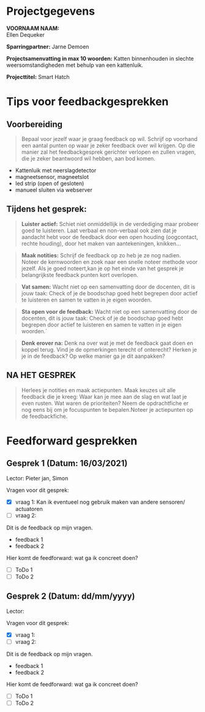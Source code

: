 # Projectgegevens
**VOORNAAM NAAM:**  
Ellen Dequeker

**Sparringpartner:** 
Jarne Demoen

**Projectsamenvatting in max 10 woorden:** 
Katten binnenhouden in slechte weersomstandigheden met behulp van een kattenluik.

**Projecttitel:** 
Smart Hatch


# Tips voor feedbackgesprekken
## Voorbereiding

>Bepaal voor jezelf waar je graag feedback op wil. Schrijf op voorhand een aantal punten op waar je zeker feedback over wil krijgen. Op die manier zal het feedbackgesprek gerichter verlopen en zullen vragen, die je zeker beantwoord wil hebben, aan bod komen.

- Kattenluik met neerslagdetector
- magneetsensor, magneetslot
- led strip (open of gesloten)
- manueel sluiten via webserver

## Tijdens het gesprek:
>**Luister actief:** Schiet niet onmiddellijk in de verdediging maar probeer goed te luisteren. Laat verbaal en non-verbaal ook zien dat je aandacht hebt voor de feedback door een open houding (oogcontact, rechte houding), door het maken van aantekeningen, knikken...

>**Maak notities:** Schrijf de feedback op zo heb je ze nog nadien. Noteer de kernwoorden en zoek naar een snelle noteer methode voor jezelf. Als je goed noteert,kan je op het einde van het gesprek je belangrijkste feedback punten kort overlopen.

>**Vat samen:** Wacht niet op een samenvatting door de docenten, dit is jouw taak: Check of je de boodschap goed hebt begrepen door actief te luisteren en samen te vatten in je eigen woorden.

>**Sta open voor de feedback:** Wacht niet op een samenvatting door de docenten, dit is jouw taak: Check of je de boodschap goed hebt begrepen door actief te luisteren en samen te vatten in je eigen woorden.`

>**Denk erover na:** Denk na over wat je met de feedback gaat doen en koppel terug. Vind je de opmerkingen terecht of onterecht? Herken je je in de feedback? Op welke manier ga je dit aanpakken?

## NA HET GESPREK

> Herlees je notities en maak actiepunten. Maak keuzes uit alle feedback die je kreeg: Waar kan je mee aan de slag en wat laat je even rusten. Wat waren de prioriteiten? Neem de opdrachtfiche er nog eens bij om je focuspunten te bepalen.Noteer je actiepunten op de feedbackfiche.

# Feedforward gesprekken

## Gesprek 1 (Datum: 16/03/2021)
Lector: Pieter jan, Simon

Vragen voor dit gesprek:
- [x] vraag 1: Kan ik eventueel nog gebruik maken van andere sensoren/ actuatoren
- [ ] vraag 2: 

Dit is de feedback op mijn vragen. 
- feedback 1
- feedback 2

Hier komt de feedforward: wat ga ik concreet doen?
- [ ] ToDo 1
- [ ] ToDo 2

## Gesprek 2 (Datum: dd/mm/yyyy)
Lector: 

Vragen voor dit gesprek:
- [x] vraag 1:
- [ ] vraag 2:

Dit is de feedback op mijn vragen. 
- feedback 1
- feedback 2

Hier komt de feedforward: wat ga ik concreet doen?
- [ ] ToDo 1
- [ ] ToDo 2
